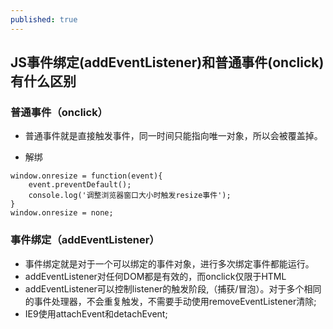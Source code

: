 ```yaml
---
published: true
---
```

## JS事件绑定(addEventListener)和普通事件(onclick)有什么区别

### 普通事件（onclick）
- 普通事件就是直接触发事件，同一时间只能指向唯一对象，所以会被覆盖掉。

- 解绑
```
window.onresize = function(event){
    event.preventDefault();
    console.log('调整浏览器窗口大小时触发resize事件');
}
window.onresize = none;
```

### 事件绑定（addEventListener）

- 事件绑定就是对于一个可以绑定的事件对象，进行多次绑定事件都能运行。
- addEventListener对任何DOM都是有效的，而onclick仅限于HTML
- addEventListener可以控制listener的触发阶段,（捕获/冒泡）。对于多个相同的事件处理器，不会重复触发，不需要手动使用removeEventListener清除;
- IE9使用attachEvent和detachEvent;
